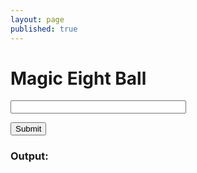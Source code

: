 ```yaml
---
layout: page
published: true
---
```


<h1>Magic Eight Ball</h1>

<form onsubmit="eightBall(); return false">
  <p>
    <input id="question" size="32">
  </p>
  <input type="submit">
  <h3>Output: </h3>
</form>

<div id="output" style="margin-top: 10px; padding: 10px 5px; color: #444; line-height: 1.5;"></div>

<script>
  var f = document.forms[0];
  
  const OUTCOMES = [
    "It is certain", "It is decidedly so", "Without a doubt","Yes, definitely",
    "You may rely on it","As I see it, yes","Most likely","Outlook good","Yes",
    "Signs point to yes","Reply hazy try again","Ask again later", "Better not tell you now",
    "Cannot predict now","Concentrate and ask again","Don't count on it",
    "My reply is no","My sources say no","Outlook not so good","Very doubtful"
   ]

  var answers = {}
  
  function solution(question) {
    question = question.replace(/\W/g, "").trim()
    var reply = OUTCOMES[Math.floor(Math.random() * OUTCOMES.length)]
    if (!Object.keys(answers).includes(question))
      answers[question] = reply
    return answers[question]
    
  }
  
  function eightBall() {

    var output = document.querySelector('#output');
   
    window.setTimeout(_ => {
      output.innerHTML = solution(f.question.value);
    })
  }
</script>
